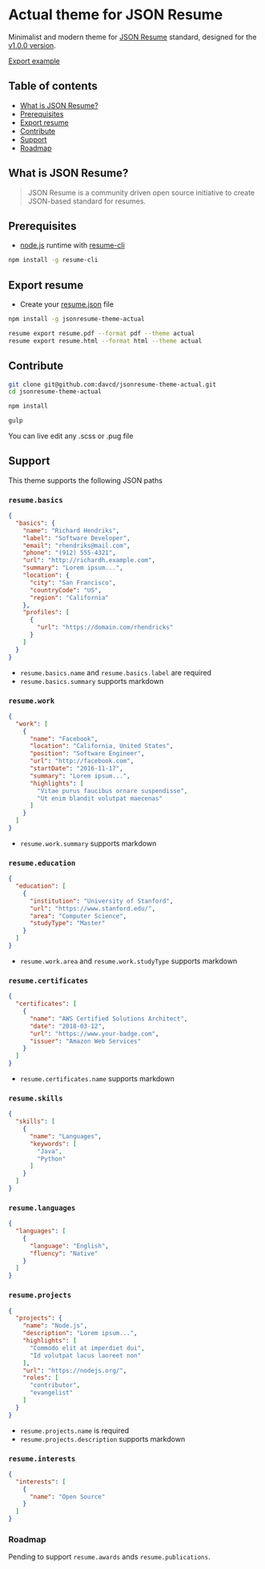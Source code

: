 # Actual theme for JSON Resume

Minimalist and modern theme for [JSON Resume](https://jsonresume.org/) standard, designed for
the [v1.0.0 version](https://raw.githubusercontent.com/jsonresume/resume-schema/v1.0.0/schema.json).

[Export example](docs/resume.pdf)

## Table of contents

- [What is JSON Resume?](#what-is-json-resume)
- [Prerequisites](#prerequisites)
- [Export resume](#export-resume)
- [Contribute](#contribute)
- [Support](#support)
- [Roadmap](#roadmap)

## What is JSON Resume?

> JSON Resume is a community driven open source initiative to create JSON-based standard for resumes.

## Prerequisites

- [node.js](https://nodejs.org/en/) runtime with [resume-cli](https://github.com/jsonresume/resume-cli/)

```bash
npm install -g resume-cli
```

## Export resume

- Create your [resume.json](https://jsonresume.org/schema/) file

```bash
npm install -g jsonresume-theme-actual

resume export resume.pdf --format pdf --theme actual
resume export resume.html --format html --theme actual
```

## Contribute

```bash
git clone git@github.com:davcd/jsonresume-theme-actual.git
cd jsonresume-theme-actual

npm install

gulp
```

You can live edit any .scss or .pug file

## Support

This theme supports the following JSON paths

### `resume.basics`

```json
{
  "basics": {
    "name": "Richard Hendriks",
    "label": "Software Developer",
    "email": "rhendriks@mail.com",
    "phone": "(912) 555-4321",
    "url": "http://richardh.example.com",
    "summary": "Lorem ipsum...",
    "location": {
      "city": "San Francisco",
      "countryCode": "US",
      "region": "California"
    },
    "profiles": [
      {
        "url": "https://domain.com/rhendricks"
      }
    ]
  }
}
```

- `resume.basics.name` and `resume.basics.label` are required
- `resume.basics.summary` supports markdown

### `resume.work`

```json
{
  "work": [
    {
      "name": "Facebook",
      "location": "California, United States",
      "position": "Software Engineer",
      "url": "http://facebook.com",
      "startDate": "2016-11-17",
      "summary": "Lorem ipsum...",
      "highlights": [
        "Vitae purus faucibus ornare suspendisse",
        "Ut enim blandit volutpat maecenas"
      ]
    }
  ]
}
```

- `resume.work.summary` supports markdown

### `resume.education`

```json
{
  "education": [
    {
      "institution": "University of Stanford",
      "url": "https://www.stanford.edu/",
      "area": "Computer Science",
      "studyType": "Master"
    }
  ]
}
```

- `resume.work.area` and `resume.work.studyType` supports markdown

### `resume.certificates`

```json
{
  "certificates": [
    {
      "name": "AWS Certified Solutions Architect",
      "date": "2018-03-12",
      "url": "https://www.your-badge.com",
      "issuer": "Amazon Web Services"
    }
  ]
}
```

- `resume.certificates.name` supports markdown

### `resume.skills`

```json
{
  "skills": [
    {
      "name": "Languages",
      "keywords": [
        "Java",
        "Python"
      ]
    }
  ]
}
```

### `resume.languages`

```json
{
  "languages": [
    {
      "language": "English",
      "fluency": "Native"
    }
  ]
}
```

### `resume.projects`

```json
{
  "projects": {
    "name": "Node.js",
    "description": "Lorem ipsum...",
    "highlights": [
      "Commodo elit at imperdiet dui",
      "Id volutpat lacus laoreet non"
    ],
    "url": "https://nodejs.org/",
    "roles": [
      "contributor",
      "evangelist"
    ]
  }
}
```
- `resume.projects.name` is required
- `resume.projects.description` supports markdown

### `resume.interests`

```json
{
  "interests": [
    {
      "name": "Open Source"
    }
  ]
}
```

### Roadmap

Pending to support `resume.awards` ands `resume.publications`.
